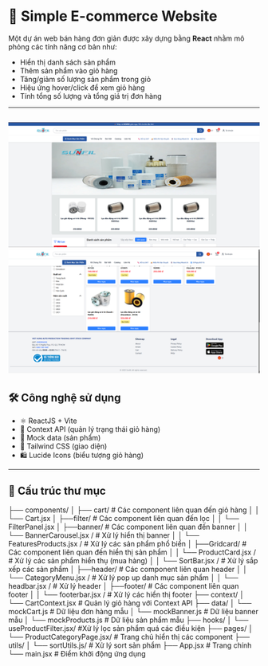 # 🛒 Simple E-commerce Website

Một dự án web bán hàng đơn giản được xây dựng bằng **React** nhằm mô phỏng các tính năng cơ bản như:

- Hiển thị danh sách sản phẩm
- Thêm sản phẩm vào giỏ hàng
- Tăng/giảm số lượng sản phẩm trong giỏ
- Hiệu ứng hover/click để xem giỏ hàng
- Tính tổng số lượng và tổng giá trị đơn hàng

---
![alt text](image.png)
![alt text](image-1.png)
---

## 🛠️ Công nghệ sử dụng

- ⚛️ ReactJS + Vite
- 🧠 Context API (quản lý trạng thái giỏ hàng)
- 🧪 Mock data (sản phẩm)
- 🎨 Tailwind CSS (giao diện)
- 🛍️ Lucide Icons (biểu tượng giỏ hàng)

---

## 📁 Cấu trúc thư mục
├── components/
│ ├── cart/ # Các component liên quan đến giỏ hàng
│ │ └── Cart.jsx
│ ├──filter/ # Các component liên quan đến lọc
│ │ └── FilterPanel.jsx
│ ├──banner/ # Các component liên quan đến banner
│ │ └── BannerCarousel.jsx / # Xử lý hiển thị banner
│ │ └── FeaturesProducts.jsx / # Xử lý các sản phẩm phổ biển
│ ├──Gridcard/ # Các component liên quan đến hiển thị sản phẩm
│ │ └── ProductCard.jsx / # Xử lý các sản phẩm hiển thụ (mua hàng)
│ │ └── SortBar.jsx / # Xử lý sắp xếp các sản phẩm
│ ├──header/ # Các component liên quan header
│ │ └── CategoryMenu.jsx / # Xử lý pop up danh mục sản phẩm
│ │ └── headbar.jsx / # Xử lý header
│ ├──footer/ # Các component liên quan footer
│ │ └── footerbar.jsx / # Xử lý các hiển thị footer
├── context/
│ └── CartContext.jsx # Quản lý giỏ hàng với Context API
├── data/
│ └── mockCart.js # Dữ liệu đơn hàng mẫu
│ └── mockBanner.js # Dữ liệu banner mẫu
│ └── mockProducts.js # Dữ liệu sản phẩm mẫu
├── hooks/
│ └── useProductFilter.jsx/ #Xử lý lọc sản phẩm quá các điều kiện
├── pages/
│ └── ProductCategoryPage.jsx/ # Trang chủ hiển thị các component
├── utils/
│ └── sortUtils.js/ # Xử lý sort sản phẩm
├── App.jsx # Trang chính
└── main.jsx # Điểm khởi động ứng dụng
